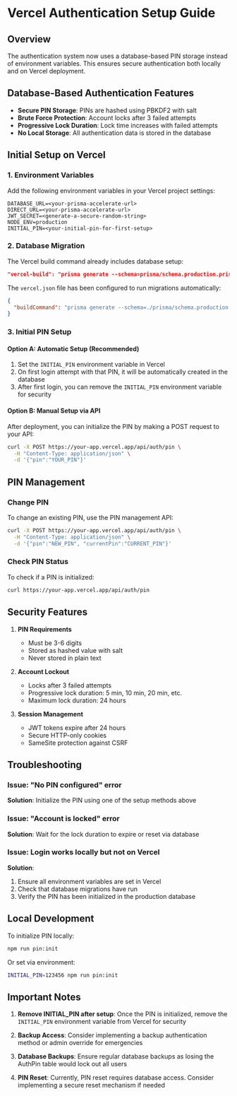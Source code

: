 # Vercel Authentication Setup Guide

## Overview
The authentication system now uses a database-based PIN storage instead of environment variables. This ensures secure authentication both locally and on Vercel deployment.

## Database-Based Authentication Features
- **Secure PIN Storage**: PINs are hashed using PBKDF2 with salt
- **Brute Force Protection**: Account locks after 3 failed attempts
- **Progressive Lock Duration**: Lock time increases with failed attempts
- **No Local Storage**: All authentication data is stored in the database

## Initial Setup on Vercel

### 1. Environment Variables
Add the following environment variables in your Vercel project settings:

```
DATABASE_URL=<your-prisma-accelerate-url>
DIRECT_URL=<your-prisma-accelerate-url>
JWT_SECRET=<generate-a-secure-random-string>
NODE_ENV=production
INITIAL_PIN=<your-initial-pin-for-first-setup>
```

### 2. Database Migration
The Vercel build command already includes database setup:
```json
"vercel-build": "prisma generate --schema=prisma/schema.production.prisma && next build"
```

The `vercel.json` file has been configured to run migrations automatically:
```json
{
  "buildCommand": "prisma generate --schema=./prisma/schema.production.prisma && prisma db push --schema=./prisma/schema.production.prisma --skip-generate && next build"
}
```

### 3. Initial PIN Setup

#### Option A: Automatic Setup (Recommended)
1. Set the `INITIAL_PIN` environment variable in Vercel
2. On first login attempt with that PIN, it will be automatically created in the database
3. After first login, you can remove the `INITIAL_PIN` environment variable for security

#### Option B: Manual Setup via API
After deployment, you can initialize the PIN by making a POST request to your API:

```bash
curl -X POST https://your-app.vercel.app/api/auth/pin \
  -H "Content-Type: application/json" \
  -d '{"pin":"YOUR_PIN"}'
```

## PIN Management

### Change PIN
To change an existing PIN, use the PIN management API:

```bash
curl -X POST https://your-app.vercel.app/api/auth/pin \
  -H "Content-Type: application/json" \
  -d '{"pin":"NEW_PIN", "currentPin":"CURRENT_PIN"}'
```

### Check PIN Status
To check if a PIN is initialized:

```bash
curl https://your-app.vercel.app/api/auth/pin
```

## Security Features

1. **PIN Requirements**
   - Must be 3-6 digits
   - Stored as hashed value with salt
   - Never stored in plain text

2. **Account Lockout**
   - Locks after 3 failed attempts
   - Progressive lock duration: 5 min, 10 min, 20 min, etc.
   - Maximum lock duration: 24 hours

3. **Session Management**
   - JWT tokens expire after 24 hours
   - Secure HTTP-only cookies
   - SameSite protection against CSRF

## Troubleshooting

### Issue: "No PIN configured" error
**Solution**: Initialize the PIN using one of the setup methods above

### Issue: "Account is locked" error
**Solution**: Wait for the lock duration to expire or reset via database

### Issue: Login works locally but not on Vercel
**Solution**: 
1. Ensure all environment variables are set in Vercel
2. Check that database migrations have run
3. Verify the PIN has been initialized in the production database

## Local Development

To initialize PIN locally:
```bash
npm run pin:init
```

Or set via environment:
```bash
INITIAL_PIN=123456 npm run pin:init
```

## Important Notes

1. **Remove INITIAL_PIN after setup**: Once the PIN is initialized, remove the `INITIAL_PIN` environment variable from Vercel for security

2. **Backup Access**: Consider implementing a backup authentication method or admin override for emergencies

3. **Database Backups**: Ensure regular database backups as losing the AuthPin table would lock out all users

4. **PIN Reset**: Currently, PIN reset requires database access. Consider implementing a secure reset mechanism if needed
